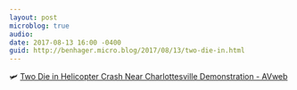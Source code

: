 ```yaml
---
layout: post
microblog: true
audio: 
date: 2017-08-13 16:00 -0400
guid: http://benhager.micro.blog/2017/08/13/two-die-in.html
---
```

🛩 [Two Die in Helicopter Crash Near Charlottesville Demonstration - AVweb](https://www.avweb.com/avwebflash/news/Two-Die-in-Helicopter-Crash-Near-Charlottesville-Demonstration-229499-1.html)
